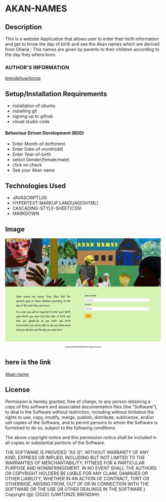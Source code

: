 # AKAN-NAMES

## Description

This is a website Application that allows user to enter their birth information and get to know the day of birth and see the Akan names which are derived from Ghana ; This names are given by parents to their children according to the day they where born.

### AUTHOR'S INFORMATION

[brendahuwitonze](https://github.com/brendahuwitonze)

## Setup/Installation Requirements

* installation of ubuntu
* installing git
* signing up to github 
* visual studio code

####  Behaviour Driven Development (BDD)

* Enter Month-of-birth(mm)
* Enter Date-of-month(dd)
* Enter Year-of-birth
* select Gender(female/male)
* click on check
* See your Akan name

 ## Technologies Used

* JAVASCRIPT(JS)
* HYPERTEXT-MARKUP LANGUAGE(HTML)
* CASCADING-STYLE-SHEET(CSS)
* MARKDOWN

## Image

 

![brendah](images/read.png)

  ## here is the link 
[Akan-name](https://brendahuwitonze.github.io/Akan-names/.)

## License

Permission is hereby granted, free of charge, to any person obtaining a copy
of this software and associated documentation files (the "Software"), to deal
in the Software without restriction, including without limitation the rights
to use, copy, modify, merge, publish, distribute, sublicense, and/or sell
copies of the Software, and to permit persons to whom the Software is
furnished to do so, subject to the following conditions:

The above copyright notice and this permission notice shall be included in all
copies or substantial portions of the Software.

THE SOFTWARE IS PROVIDED "AS IS", WITHOUT WARRANTY OF ANY KIND, EXPRESS OR
IMPLIED, INCLUDING BUT NOT LIMITED TO THE WARRANTIES OF MERCHANTABILITY, 
FITNESS FOR A PARTICULAR PURPOSE AND NONINFRINGEMENT. IN NO EVENT SHALL THE
AUTHORS OR COPYRIGHT HOLDERS BE LIABLE FOR ANY CLAIM, DAMAGES OR OTHER
LIABILITY, WHETHER IN AN ACTION OF CONTRACT, TORT OR OTHERWISE, ARISING FROM, 
OUT OF OR IN CONNECTION WITH THE SOFTWARE OR THE USE OR OTHER DEALINGS IN THE
SOFTWARE.}
Copyright (@) {2020} {UWITONZE BRENDAH}
